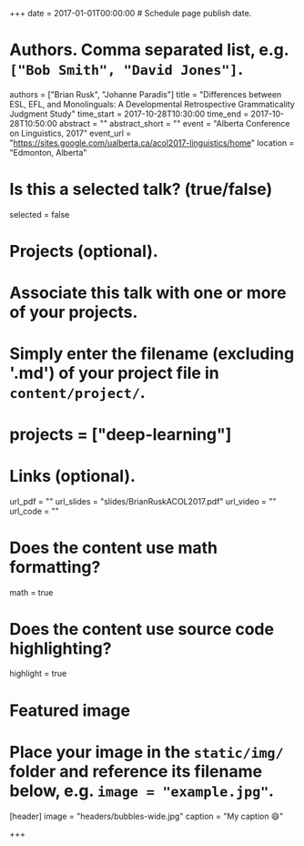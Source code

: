 +++
date = 2017-01-01T00:00:00  # Schedule page publish date.

# Authors. Comma separated list, e.g. `["Bob Smith", "David Jones"]`.
authors = ["Brian Rusk", "Johanne Paradis"]
title = "Differences between ESL, EFL, and Monolinguals: A Developmental Retrospective Grammaticality Judgment Study"
time_start = 2017-10-28T10:30:00
time_end = 2017-10-28T10:50:00
abstract = ""
abstract_short = ""
event = "Alberta Conference on Linguistics, 2017"
event_url = "https://sites.google.com/ualberta.ca/acol2017-linguistics/home"
location = "Edmonton, Alberta"

# Is this a selected talk? (true/false)
selected = false

# Projects (optional).
#   Associate this talk with one or more of your projects.
#   Simply enter the filename (excluding '.md') of your project file in `content/project/`.
# projects = ["deep-learning"]

# Links (optional).
url_pdf = ""
url_slides = "slides/BrianRuskACOL2017.pdf"
url_video = ""
url_code = ""

# Does the content use math formatting?
math = true

# Does the content use source code highlighting?
highlight = true

# Featured image
# Place your image in the `static/img/` folder and reference its filename below, e.g. `image = "example.jpg"`.
[header]
image = "headers/bubbles-wide.jpg"
caption = "My caption :smile:"

+++

